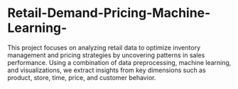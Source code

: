 # Retail-Demand-Pricing-Machine-Learning-
This project focuses on analyzing retail data to optimize inventory management and pricing strategies by uncovering patterns in sales performance. Using a combination of data preprocessing, machine learning, and visualizations, we extract insights from key dimensions such as product, store, time, price, and customer behavior.
